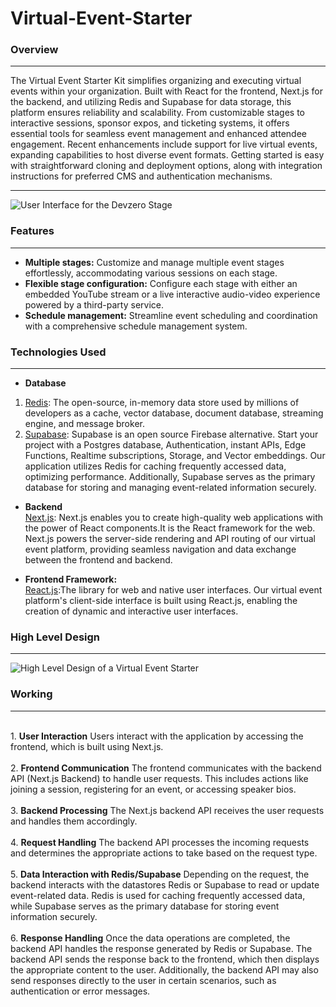 # Virtual-Event-Starter

### Overview
***
The Virtual Event Starter Kit simplifies organizing and executing virtual events within your organization. Built with React for the frontend, Next.js for the backend, and utilizing Redis and Supabase for data storage, this platform ensures reliability and scalability. From customizable stages to interactive sessions, sponsor expos, and ticketing systems, it offers essential tools for seamless event management and enhanced attendee engagement. Recent enhancements include support for live virtual events, expanding capabilities to host diverse event formats. Getting started is easy with straightforward cloning and deployment options, along with integration instructions for preferred CMS and authentication mechanisms.

***
![User Interface for the Devzero Stage](https://github.com/PrathamSikka24/virtual-event-starter/assets/116445216/3a8082aa-df63-4958-98d0-934288812b6e)

### Features
***
- **Multiple stages:** Customize and manage multiple event stages effortlessly, accommodating various sessions on each stage.<br>
- **Flexible stage configuration:** Configure each stage with either an embedded YouTube stream or a live interactive audio-video experience powered by a third-party service.<br>
- **Schedule management:** Streamline event scheduling and coordination with a comprehensive schedule management system.<br>

### Technologies Used
***
- **Database**
1. [Redis](https://redis.io/): The open-source, in-memory data store used by millions of developers as a cache, vector database, document database, streaming engine, and message broker.  
2. [Supabase](https://supabase.com/): Supabase is an open source Firebase alternative.
Start your project with a Postgres database, Authentication, instant APIs, Edge Functions, Realtime subscriptions, Storage, and Vector embeddings.
Our application utilizes Redis for caching frequently accessed data, optimizing performance. Additionally, Supabase serves as the primary database for storing and managing event-related information securely.

- **Backend**<br>
  [Next.js](https://nextjs.org/): Next.js enables you to create high-quality web applications with the power of React components.It is the React framework for the web. Next.js powers the server-side rendering and API routing of our virtual event platform, providing seamless navigation and data exchange between the frontend and backend.

- **Frontend Framework:**<br>
[React.js](https://react.dev/):The library for web and native user interfaces. Our virtual event platform's client-side interface is built using React.js, enabling the creation of dynamic and interactive user interfaces.

 ### High Level Design
 ---
 
 ![High Level Design of a Virtual Event Starter](https://github.com/PrathamSikka24/virtual-event-starter/assets/116445216/64c5d21e-1fe5-4d3b-a5cd-7e6471ae0248)


### Working
---
<br>1. **User Interaction**
Users interact with the application by accessing the frontend, which is built using Next.js.<br><br>
2. **Frontend Communication**
The frontend communicates with the backend API (Next.js Backend) to handle user requests. This includes actions like joining a session, registering for an event, or accessing speaker bios.<br><br>
3. **Backend Processing**
The Next.js backend API receives the user requests and handles them accordingly.<br><br>
4. **Request Handling**
The backend API processes the incoming requests and determines the appropriate actions to take based on the request type.<br><br>
5. **Data Interaction with Redis/Supabase**
Depending on the request, the backend interacts with the datastores Redis or Supabase to read or update event-related data. Redis is used for caching frequently accessed data, while Supabase serves as the primary database for storing event information securely.<br><br>
6. **Response Handling**
Once the data operations are completed, the backend API handles the response generated by Redis or Supabase.
The backend API sends the response back to the frontend, which then displays the appropriate content to the user.
Additionally, the backend API may also send responses directly to the user in certain scenarios, such as authentication or error messages.

